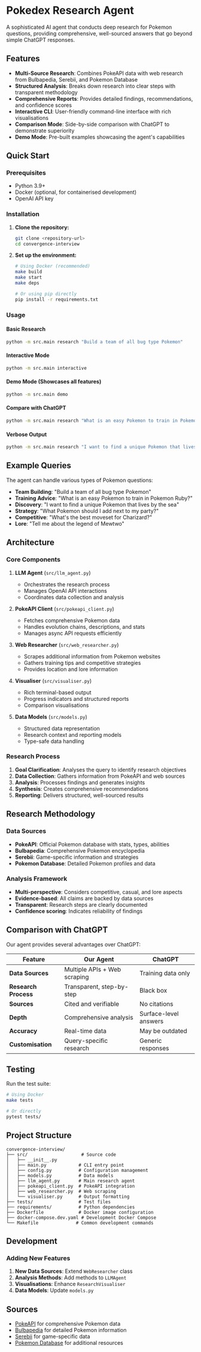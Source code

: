 # Pokedex Research Agent

A sophisticated AI agent that conducts deep research for Pokemon questions, providing comprehensive, well-sourced answers that go beyond simple ChatGPT responses.

## Features

- **Multi-Source Research**: Combines PokeAPI data with web research from Bulbapedia, Serebii, and Pokemon Database
- **Structured Analysis**: Breaks down research into clear steps with transparent methodology
- **Comprehensive Reports**: Provides detailed findings, recommendations, and confidence scores
- **Interactive CLI**: User-friendly command-line interface with rich visualisations
- **Comparison Mode**: Side-by-side comparison with ChatGPT to demonstrate superiority
- **Demo Mode**: Pre-built examples showcasing the agent's capabilities

## Quick Start

### Prerequisites

- Python 3.9+
- Docker (optional, for containerised development)
- OpenAI API key

### Installation

1. **Clone the repository:**
   ```bash
   git clone <repository-url>
   cd convergence-interview
   ```

2. **Set up the environment:**
   ```bash
   # Using Docker (recommended)
   make build
   make start
   make deps
   
   # Or using pip directly
   pip install -r requirements.txt
   ```

### Usage

#### Basic Research
```bash
python -m src.main research "Build a team of all bug type Pokemon"
```

#### Interactive Mode
```bash
python -m src.main interactive
```

#### Demo Mode (Showcases all features)
```bash
python -m src.main demo
```

#### Compare with ChatGPT
```bash
python -m src.main research "What is an easy Pokemon to train in Pokemon Ruby?" --compare
```

#### Verbose Output
```bash
python -m src.main research "I want to find a unique Pokemon that lives by the sea" --verbose
```

## Example Queries

The agent can handle various types of Pokemon questions:

- **Team Building**: "Build a team of all bug type Pokemon"
- **Training Advice**: "What is an easy Pokemon to train in Pokemon Ruby?"
- **Discovery**: "I want to find a unique Pokemon that lives by the sea"
- **Strategy**: "What Pokemon should I add next to my party?"
- **Competitive**: "What's the best moveset for Charizard?"
- **Lore**: "Tell me about the legend of Mewtwo"

## Architecture

### Core Components

1. **LLM Agent** (`src/llm_agent.py`)
   - Orchestrates the research process
   - Manages OpenAI API interactions
   - Coordinates data collection and analysis

2. **PokeAPI Client** (`src/pokeapi_client.py`)
   - Fetches comprehensive Pokemon data
   - Handles evolution chains, descriptions, and stats
   - Manages async API requests efficiently

3. **Web Researcher** (`src/web_researcher.py`)
   - Scrapes additional information from Pokemon websites
   - Gathers training tips and competitive strategies
   - Provides location and lore information

4. **Visualiser** (`src/visualiser.py`)
   - Rich terminal-based output
   - Progress indicators and structured reports
   - Comparison visualisations

5. **Data Models** (`src/models.py`)
   - Structured data representation
   - Research context and reporting models
   - Type-safe data handling

### Research Process

1. **Goal Clarification**: Analyses the query to identify research objectives
2. **Data Collection**: Gathers information from PokeAPI and web sources
3. **Analysis**: Processes findings and generates insights
4. **Synthesis**: Creates comprehensive recommendations
5. **Reporting**: Delivers structured, well-sourced results

## Research Methodology

### Data Sources

- **PokeAPI**: Official Pokemon database with stats, types, abilities
- **Bulbapedia**: Comprehensive Pokemon encyclopedia
- **Serebii**: Game-specific information and strategies
- **Pokemon Database**: Detailed Pokemon profiles and data

### Analysis Framework

- **Multi-perspective**: Considers competitive, casual, and lore aspects
- **Evidence-based**: All claims are backed by data sources
- **Transparent**: Research steps are clearly documented
- **Confidence scoring**: Indicates reliability of findings

## Comparison with ChatGPT

Our agent provides several advantages over ChatGPT:

| Feature | Our Agent | ChatGPT |
|---------|-----------|---------|
| **Data Sources** | Multiple APIs + Web scraping | Training data only |
| **Research Process** | Transparent, step-by-step | Black box |
| **Sources** | Cited and verifiable | No citations |
| **Depth** | Comprehensive analysis | Surface-level answers |
| **Accuracy** | Real-time data | May be outdated |
| **Customisation** | Query-specific research | Generic responses |

## Testing

Run the test suite:

```bash
# Using Docker
make tests

# Or directly
pytest tests/
```

## Project Structure

```
convergence-interview/
├── src/                    # Source code
│   ├── __init__.py
│   ├── main.py            # CLI entry point
│   ├── config.py          # Configuration management
│   ├── models.py          # Data models
│   ├── llm_agent.py       # Main research agent
│   ├── pokeapi_client.py  # PokeAPI integration
│   ├── web_researcher.py  # Web scraping
│   └── visualiser.py      # Output formatting
├── tests/                 # Test files
├── requirements/          # Python dependencies
├── Dockerfile             # Docker image configuration
├── docker-compose.dev.yaml # Development Docker Compose
└── Makefile              # Common development commands
```

## Development

### Adding New Features

1. **New Data Sources**: Extend `WebResearcher` class
2. **Analysis Methods**: Add methods to `LLMAgent`
3. **Visualisations**: Enhance `ResearchVisualiser`
4. **Data Models**: Update `models.py`


## Sources

- [PokeAPI](https://pokeapi.co/) for comprehensive Pokemon data
- [Bulbapedia](https://bulbapedia.bulbagarden.net/) for detailed Pokemon information
- [Serebii](https://www.serebii.net/) for game-specific data
- [Pokemon Database](https://pokemondb.net/) for additional resources
